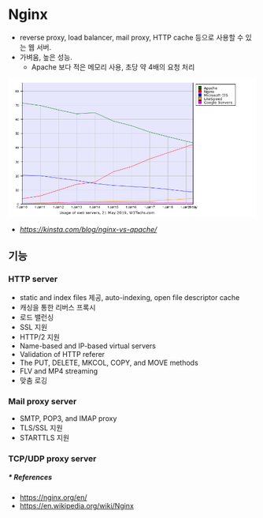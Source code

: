 # Nginx
- reverse proxy, load balancer, mail proxy, HTTP cache 등으로 사용할 수 있는 웹 서버.
- 가벼움, 높은 성능.
  - Apache 보다 적은 메모리 사용, 초당 약 4배의 요청 처리

![Web server usage](.%5b20211105%5d_nginx_images/9759bde2.png)
- _https://kinsta.com/blog/nginx-vs-apache/_

## 기능
### HTTP server
- static and index files 제공, auto-indexing, open file descriptor cache
- 캐싱을 통한 리버스 프록시
- 로드 밸런싱
- SSL 지원
- HTTP/2 지원
- Name-based and IP-based virtual servers
- Validation of HTTP referer
- The PUT, DELETE, MKCOL, COPY, and MOVE methods
- FLV and MP4 streaming
- 맞춤 로깅

### Mail proxy server
- SMTP, POP3, and IMAP proxy
- TLS/SSL 지원
- STARTTLS 지원

### TCP/UDP proxy server

##### * References
- https://nginx.org/en/
- https://en.wikipedia.org/wiki/Nginx
